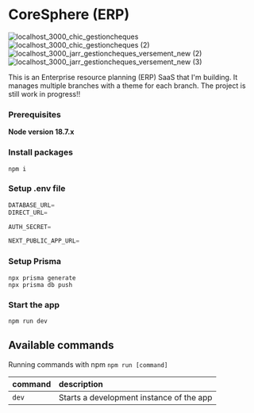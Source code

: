 # CoreSphere (ERP)

![localhost_3000_chic_gestioncheques](https://github.com/user-attachments/assets/b31e5b3d-06c2-4726-8d59-8d6801666612)
![localhost_3000_chic_gestioncheques (2)](https://github.com/user-attachments/assets/a45b0d4b-4b4d-488b-bc85-471d6251bceb)
![localhost_3000_jarr_gestioncheques_versement_new (2)](https://github.com/user-attachments/assets/802a3d25-4efc-4411-92ea-6b776ca08acb)
![localhost_3000_jarr_gestioncheques_versement_new (3)](https://github.com/user-attachments/assets/367079b4-0142-4ace-9fef-d49ee2ae412f)

This is an Enterprise resource planning (ERP) SaaS that I'm building. It manages multiple branches with a theme for each branch.
The project is still work in progress!!

### Prerequisites

**Node version 18.7.x**


### Install packages

```shell
npm i
```

### Setup .env file


```js
DATABASE_URL=
DIRECT_URL=

AUTH_SECRET=

NEXT_PUBLIC_APP_URL=
```

### Setup Prisma
```shell
npx prisma generate
npx prisma db push
```

### Start the app

```shell
npm run dev
```

## Available commands

Running commands with npm `npm run [command]`

| command         | description                              |
| :-------------- | :--------------------------------------- |
| `dev`           | Starts a development instance of the app |
